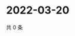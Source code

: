 # 2022-03-20

共 0 条

<!-- BEGIN WEIBO -->
<!-- 最后更新时间 Sun Mar 20 2022 21:18:36 GMT+0800 (China Standard Time) -->

<!-- END WEIBO -->
